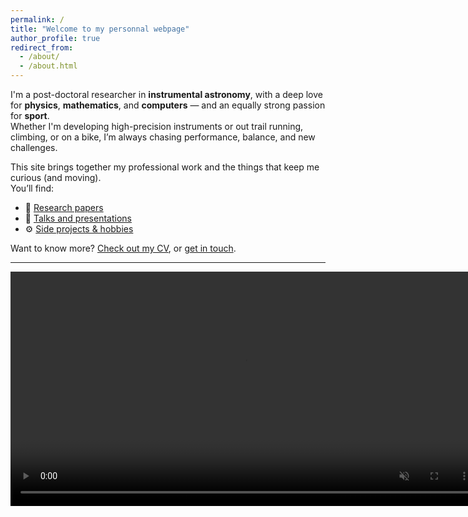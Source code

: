 ```yaml
---
permalink: /
title: "Welcome to my personnal webpage"
author_profile: true
redirect_from: 
  - /about/
  - /about.html
---
```

I'm a post-doctoral researcher in **instrumental astronomy**, with a deep love for **physics**, **mathematics**, and **computers** — and an equally strong passion for **sport**.  
Whether I'm developing high-precision instruments or out trail running, climbing, or on a bike, I’m always chasing performance, balance, and new challenges.

This site brings together my professional work and the things that keep me curious (and moving).  
You’ll find:

- 📝 [Research papers](./publications/)
- 🎤 [Talks and presentations](https://docs.mathjax.org/en/latest/)
- ⚙️ [Side projects & hobbies](https://docs.mathjax.org/en/latest/)

Want to know more? [Check out my CV](https://docs.mathjax.org/en/latest/), or [get in touch](mailto:pierre.janinpotiron@gmail.com).

---

<video controls loop muted autoplay preload="auto" src="../files/closed_loop.mp4" title="Title" width="750"></video>
